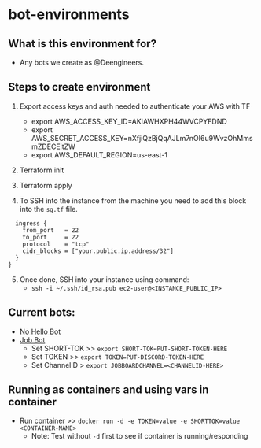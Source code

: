 # bot-environments

## What is this environment for?

- Any bots we create as @Deengineers.

## Steps to create environment

1. Export access keys and auth needed to authenticate your AWS with TF
    - export AWS_ACCESS_KEY_ID=AKIAWHXPH44WVCPYFDND
    - export AWS_SECRET_ACCESS_KEY=nXfjiQzBjQqAJLm7nOI6u9WvzOhMmsmZDECEitZW
    - export AWS_DEFAULT_REGION=us-east-1

2. Terraform init

3. Terraform apply

4. To SSH into the instance from the machine you need to add this block into the `sg.tf` file.

```
  ingress {
    from_port   = 22
    to_port     = 22
    protocol    = "tcp"
    cidr_blocks = ["your.public.ip.address/32"]
  }
}
```

5. Once done, SSH into your instance using command:
    - `ssh -i ~/.ssh/id_rsa.pub ec2-user@<INSTANCE_PUBLIC_IP>`

## Current bots:

- [No Hello Bot](https://github.com/Deengineers/no-hello-bot)
- [Job Bot](https://github.com/Deengineers/discord-job-bot)
    - Set SHORT-TOK >> `export SHORT-TOK=PUT-SHORT-TOKEN-HERE`
    - Set TOKEN >> `export TOKEN=PUT-DISCORD-TOKEN-HERE`
    - Set ChannelID > `export JOBBOARDCHANNEL=<CHANNELID-HERE>`

## Running as containers and using vars in container

- Run container >> `docker run -d -e TOKEN=value -e SHORTTOK=value <CONTAINER-NAME>` 
    - Note: Test without `-d` first to see if container is running/responding